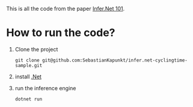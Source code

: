 This is all the code from the paper [Infer.Net 101](https://dotnet.github.io/infer/InferNet101.pdf).

# How to run the code?

1. Clone the project
    
    ```
    git clone git@github.com:SebastianKapunkt/infer.net-cyclingtime-sample.git
    ```
2. install [.Net](https://dotnet.microsoft.com/learn/dotnet/hello-world-tutorial)

3. run the inference engine
    ```
    dotnet run
    ```


